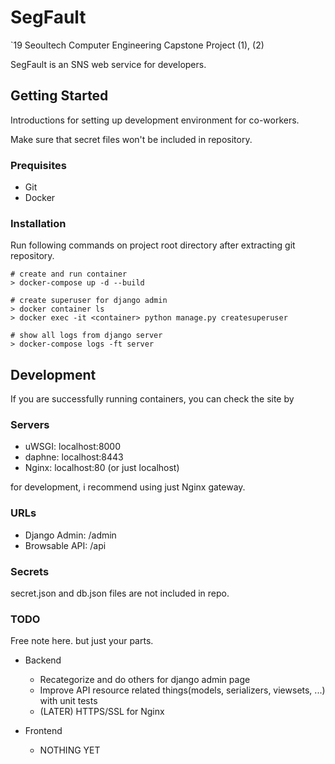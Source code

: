 # SegFault
`19 Seoultech Computer Engineering Capstone Project (1), (2)

SegFault is an SNS web service for developers.


## Getting Started
Introductions for setting up development environment for co-workers.

Make sure that secret files won't be included in repository.

### Prequisites
* Git
* Docker

### Installation
Run following commands on project root directory after extracting git repository.
```
# create and run container
> docker-compose up -d --build

# create superuser for django admin
> docker container ls 
> docker exec -it <container> python manage.py createsuperuser

# show all logs from django server
> docker-compose logs -ft server
```

## Development
If you are successfully running containers, you can check the site by

### Servers
* uWSGI: localhost:8000
* daphne: localhost:8443
* Nginx: localhost:80 (or just localhost)

for development, i recommend using just Nginx gateway.

### URLs
* Django Admin: /admin
* Browsable API: /api

### Secrets
secret.json and db.json files are not included in repo.

### TODO
Free note here. but just your parts.

* Backend
  * Recategorize and do others for django admin page
  * Improve API resource related things(models, serializers, viewsets, ...) with unit tests
  * (LATER) HTTPS/SSL for Nginx

* Frontend
  * NOTHING YET
